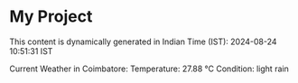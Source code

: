 # My Project

This content is dynamically generated in Indian Time (IST): 2024-08-24 10:51:31 IST


Current Weather in Coimbatore:
Temperature: 27.88 °C
Condition: light rain
